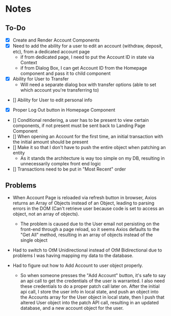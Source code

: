 # Notes
## To-Do
- [x] Create and Render Account Components
- [x] Need to add the ability for a user to edit an account (withdraw, deposit, etc), from a dedicated account page
    - if from dedicated page, I need to put the Account ID in state via Context
    - if from Dialog Box, I can get Account ID from the Homepage component and pass it to child component
- [x] Ability for User to Transfer
    - Will need a separate dialog box with transfer options (able to set which account you're transferring to)
- [] Ability for User to edit personal info
- [x] Proper Log Out button in Homepage Component
- [] Conditional rendering, a user has to be present to view certain components, if not present must be sent back to Landing Page Component
- [] When opening an Account for the first time, an initial transaction with the initial amount should be present
- [] Make it so that I don't have to push the entire object when patching an entity
    - As it stands the architecture is way too simple on my DB, resulting in unnecessarily complex front end logic
- [] Transactions need to be put in "Most Recent" order
## Problems
- When Account Page is reloaded via refresh button in browser, Axios returns an Array of Objects instead of an Object, leading to parsing errors in the DOM (Can't retrieve user because code is set to access an object, not an array of objects).
    - The problem is caused due to the User email not persisting on the front-end through a page reload, so it seems Axios defaults to the "Get All" method, resulting in an array of objects instead of the single object

- Had to switch to OtM Unidirectional instead of OtM Bidirectional due to problems I was having mapping my data to the database.

- Had to figure out how to Add Account to user object properly.
    - So when someone presses the "Add Account" button, it's safe to say an api call to get the credentials of the user is warranted. I also need these credentials to do a proper patch call later on. After the initial api call, I store the user info in local state, and push an object into the Accounts array for the User object in local state, then I push that altered User object into the patch API call, resulting in an updated database, and a new account object for the user.

